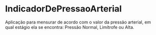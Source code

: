 # IndicadorDePressaoArterial
Aplicação para mensurar de acordo com o valor da pressão arterial, em qual estágio ela se encontra: Pressão Normal, Limítrofe ou Alta.
